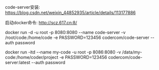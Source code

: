 code-server安装:
https://blog.csdn.net/weixin_44852935/article/details/113177886


启动docker命令:
http://scz.617.cn:8/

docker run -d -u root -p 8080:8080 --name code-server -v /root/code:/home/code -e PASSWORD=123456 codercom/code-server  --auth password


docker run -itd --name my-code -u root -p 8086:8080 -v /data/my-code:/home/coder/project -e PASSWORD=123456 codercom/code-server:latest --auth password

